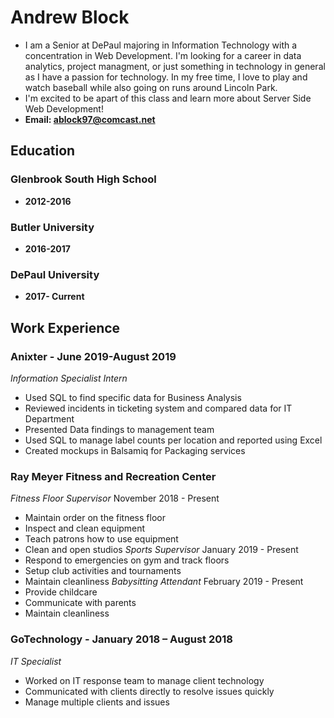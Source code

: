 # Andrew Block 
 - I am a Senior at DePaul majoring in Information Technology with a concentration in Web Development. I'm looking for a career in data analytics, project managment, or just something in technology in general as I have a passion for technology. In my free time, I love to play and watch baseball while also going on runs around Lincoln Park.
 - I'm excited to be apart of this class and learn more about Server Side Web Development!
 - **Email: ablock97@comcast.net**

## Education

### Glenbrook South High School
  - **2012-2016**
### Butler University
  - **2016-2017**
### DePaul University
  - **2017- Current**



## Work Experience 
 
### Anixter - June 2019-August 2019
_Information Specialist Intern_
  - Used SQL to find specific data for Business Analysis
  - Reviewed incidents in ticketing system and compared data for IT Department 
  - Presented Data findings to management team
  - Used SQL to manage label counts per location and reported using Excel 
  - Created mockups in Balsamiq for Packaging services

### Ray Meyer Fitness and Recreation Center
_Fitness Floor Supervisor_ November 2018 - Present
  - Maintain order on the fitness floor
  - Inspect and clean equipment
  - Teach patrons how to use equipment
  - Clean and open studios
_Sports Supervisor_ January 2019 - Present
  - Respond to emergencies on gym and track floors
  -	Setup club activities and tournaments
  - Maintain cleanliness
_Babysitting Attendant_ February 2019 - Present
  - Provide childcare 
  - Communicate with parents 
  - Maintain cleanliness

### GoTechnology - January 2018 – August 2018
_IT Specialist_
  -	Worked on IT response team to manage client technology
  - Communicated with clients directly to resolve issues quickly
  - Manage multiple clients and issues
  
  





  


